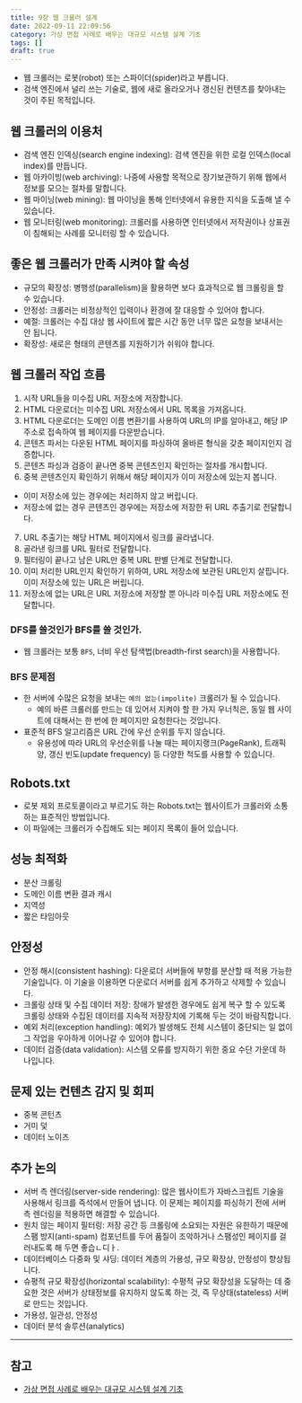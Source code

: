 ```yaml
---
title: 9장 웹 크롤러 설계
date: 2022-09-11 22:09:56
category: 가상 면접 사례로 배우는 대규모 시스템 설계 기초
tags: []
draft: true
---
```


- 웹 크롤러는 로봇(robot) 또는 스파이더(spider)라고 부릅니다.
- 검색 엔진에서 널리 쓰는 기술로, 웹에 새로 올라오거나 갱신된 컨텐츠를 찾아내는 것이 주된 목적입니다.

## 웹 크롤러의 이용처

- 검색 엔진 인덱싱(search engine indexing): 검색 엔진을 위한 로컬 인덱스(local index)를 만듭니다.
- 웹 아카이빙(web archiving): 나중에 사용할 목적으로 장기보관하기 위해 웹에서 정보를 모으는 절차를 말합니다.
- 웹 마이닝(web mining): 웹 마이닝을 통해 인터넷에서 유용한 지식을 도출해 낼 수 있습니다.
- 웹 모니터링(web monitoring): 크롤러를 사용하면 인터넷에서 저작권이나 상표권이 침해되는 사례를 모니터링 할 수 있습니다.

## 좋은 웹 크롤러가 만족 시켜야 할 속성

- 규모의 확장성: 병행성(parallelism)을 활용하면 보다 효과적으로 웹 크롤링을 할 수 있습니다.
- 안정성: 크롤러는 비정상적인 입력이나 환경에 잘 대응할 수 있어야 합니다.
- 예절: 크롤러는 수집 대상 웹 사이트에 짧은 시간 동안 너무 많은 요청을 보내서는 안 됩니다.
- 확장성: 새로은 형태의 콘텐츠를 지원하기가 쉬워야 합니다.

## 웹 크롤러 작업 흐름

1. 시작 URL들을 미수집 URL 저장소에 저장합니다.
2. HTML 다운로더는 미수집 URL 저장소에서 URL 목록을 가져옵니다.
3. HTML 다운로더는 도메인 이름 변환기를 사용하여 URL의 IP를 알아내고, 해당 IP 주소로 접속하여 웹 페이지를 다운받습니다.
4. 콘텐츠 파서는 다운된 HTML 페이지를 파싱하여 올바른 형식을 갖춘 페이지인지 검증합니다.
5. 콘텐츠 파싱과 검증이 끝나면 중복 콘텐츠인지 확인하는 절차를 개시합니다.
6. 중복 콘텐츠인지 확인하기 위해서 해당 페이지가 이미 저장소에 있는지 봅니다.

- 이미 저장소에 있는 경우에는 처리하지 않고 버립니다.
- 저장소에 없는 경우 콘텐츠인 경우에는 저장소에 저장한 뒤 URL 추출기로 전달합니다.

7. URL 추출기는 해당 HTML 페이지에서 링크를 골라냅니다.
8. 골라낸 링크를 URL 필터로 전달합니다.
9. 필터링이 끝나고 남은 URL만 중복 URL 판별 단계로 전달합니다.
10. 이미 처리한 URL인지 확인하기 위하여, URL 저장소에 보관된 URL인지 살핍니다. 이미 저장소에 있는 URL은 버립니다.
11. 저장소에 없는 URL은 URL 저장소에 저장할 뿐 아니라 미수집 URL 저장소에도 전달합니다.

### DFS를 쓸것인가 BFS를 쓸 것인가.

- 웹 크롤러는 보통 `BFS`, 너비 우선 탐색법(breadth-first search)을 사용합니다.

### BFS 문제점

- 한 서버에 수많은 요청을 보내는 `예의 없는(impolite)` 크롤러가 될 수 있습니다.
  - 예의 바른 크롤러를 만드는 데 있어서 지켜야 할 한 가지 우너칙은, 동일 웹 사이트에 대해서는 한 번에 한 페이지만 요청한다는 것입니다.
- 표준적 BFS 알고리즘은 URL 간에 우선 순위를 두지 않습니다.
  - 유용성에 따라 URL의 우선순위를 나눌 때는 페이지랭크(PageRank), 트래픽 양, 갱신 빈도(update frequency) 등 다양한 척도를 사용할 수 있습니다.

## Robots.txt

- 로봇 제외 프로토콜이라고 부르기도 하는 Robots.txt는 웹사이트가 크롤러와 소통하는 표준적인 방법입니다.
- 이 파일에는 크롤러가 수집해도 되는 페이지 목록이 들어 있습니다.

## 성능 최적화

- 분산 크롤링
- 도메인 이름 변환 결과 캐시
- 지역성
- 짧은 타임아웃

## 안정성

- 안정 해시(consistent hashing): 다운로더 서버들에 부항를 분산할 때 적용 가능한 기술입니다. 이 기술을 이용하면 다운로더 서버를 쉽게 추가하고 삭제할 수 있습니다.
- 크롤링 상태 및 수집 데이터 저장: 장애가 발생한 경우에도 쉽게 복구 할 수 있도록 크롤링 상태와 수집된 데이터를 지속적 저장장치에 기록해 두는 것이 바람직합니다.
- 예외 처리(exception handling): 예외가 발생해도 전체 시스템이 중단되는 일 없이 그 작업을 우아하게 이어나갈 수 있어야 합니다.
- 데이터 검증(data validation): 시스템 오류를 방지하기 위한 중요 수단 가운데 하나입니다.

## 문제 있는 컨텐츠 감지 및 회피

- 중복 콘턴츠
- 거미 덫
- 데이터 노이즈

## 추가 논의

- 서버 측 렌더링(server-side rendering): 많은 웹사이트가 자바스크립트 기술을 사용해서 링크를 즉석에서 만들어 냅니다. 이 문제는 페이지를 파싱하기 전에 서버 측 렌더링을 적용하면 해결할 수 있습니다.
- 원치 않는 페이지 필터링: 저장 공간 등 크롤링에 소요되는 자원은 유한하기 때문에 스팸 방지(anti-spam) 컴포넌트를 두어 품질이 조악하거나 스팸성인 페이지를 걸러내도록 해 두면 좋습ㄴ디ㅏ.
- 데이터베이스 다중화 및 샤딩: 데이터 계층의 가용성, 규모 확장상, 안정성이 향상됩니다.
- 슈평적 규모 확장성(horizontal scalability): 수평적 규모 확장성을 도달하는 데 중요한 것은 서버가 상태정보를 유지하지 않도록 하는 것, 즉 무상태(stateless) 서버로 만드는 것입니다.
- 가용성, 일관성, 안정성
- 데이터 분석 솔루션(analytics)

---

## 참고

- [가상 면접 사례로 배우는 대규모 시스템 설계 기초](http://www.kyobobook.co.kr/product/detailViewKor.laf?mallGb=KOR&ejkGb=KOR&barcode=9788966263158)
